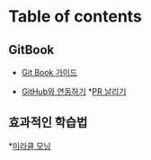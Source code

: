 # Table of contents

## GitBook

* [Git Book 가이드](README.md)

* [GitHub와 연동하기](/intergration/intergration-with-github.md)
    *[PR 날리기](/interation/pull-request.md)

## 효과적인 학습법
*[미라클 모닝](miracle-moring.md)
